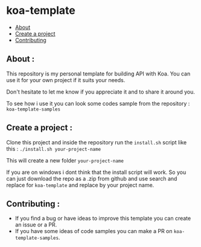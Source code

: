 # koa-template

- [About](#about)
- [Create a project](#create-a-project)
- [Contributing](#contributing)

## About :

This repository is my personal template for building API with Koa.
You can use it for your own project if it suits your needs.

Don't hesitate to let me know if you appreciate it and to share it around you.

To see how i use it you can look some codes sample from the repository : `koa-template-samples`

## Create a project :

Clone this project and inside the repository run the `install.sh` script like this :
`./install.sh your-project-name`

This will create a new folder `your-project-name`

If you are on windows i dont think that the install script will work. So you can just download the repo as a .zip from github and use search and replace for `koa-template` and replace by your project name.

## Contributing :

- If you find a bug or have ideas to improve this template you can create an issue or a PR.
- If you have some ideas of code samples you can make a PR on `koa-template-samples`.
